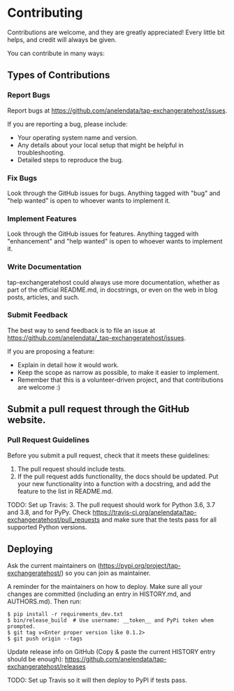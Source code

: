# Contributing

Contributions are welcome, and they are greatly appreciated! Every little bit
helps, and credit will always be given.

You can contribute in many ways:

## Types of Contributions

### Report Bugs

Report bugs at https://github.com/anelendata/tap-exchangeratehost/issues.

If you are reporting a bug, please include:

- Your operating system name and version.
- Any details about your local setup that might be helpful in troubleshooting.
- Detailed steps to reproduce the bug.

### Fix Bugs

Look through the GitHub issues for bugs. Anything tagged with "bug" and "help
wanted" is open to whoever wants to implement it.

### Implement Features

Look through the GitHub issues for features. Anything tagged with "enhancement"
and "help wanted" is open to whoever wants to implement it.

### Write Documentation

tap-exchangeratehost could always use more documentation, whether as part of the
official README.md, in docstrings, or even on the web in blog posts,
articles, and such.

### Submit Feedback

The best way to send feedback is to file an issue at https://github.com/anelendata/_tap-exchangeratehost/issues.

If you are proposing a feature:

- Explain in detail how it would work.
- Keep the scope as narrow as possible, to make it easier to implement.
- Remember that this is a volunteer-driven project, and that contributions
  are welcome :)

## Submit a pull request through the GitHub website.

### Pull Request Guidelines

Before you submit a pull request, check that it meets these guidelines:

1. The pull request should include tests.
2. If the pull request adds functionality, the docs should be updated. Put
   your new functionality into a function with a docstring, and add the
   feature to the list in README.md.

TODO: Set up Travis:
3. The pull request should work for Python 3.6, 3.7 and 3.8, and for PyPy. Check
   https://travis-ci.org/anelendata/tap-exchangeratehost/pull_requests
   and make sure that the tests pass for all supported Python versions.

## Deploying

Ask the current maintainers on (https://pypi.org/project/tap-exchangeratehost/)
so you can join as maintainer.

A reminder for the maintainers on how to deploy.
Make sure all your changes are committed (including an entry in HISTORY.md, and AUTHORS.md).
Then run:

```
$ pip install -r requirements_dev.txt
$ bin/release_build  # Use username: __token__ and PyPi token whem prompted.
$ git tag v<Enter proper version like 0.1.2>
$ git push origin --tags
```

Update release info on GitHub (Copy & paste the current HISTORY entry should be enough):
https://github.com/anelendata/tap-exchangeratehost/releases

TODO: Set up Travis so it will then deploy to PyPI if tests pass.
